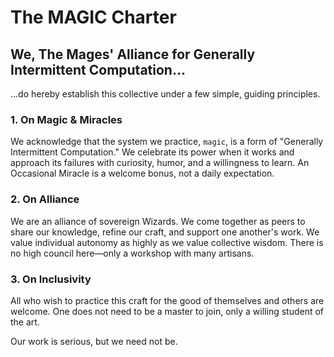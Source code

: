 # The MAGIC Charter

## We, The Mages' Alliance for Generally Intermittent Computation...

...do hereby establish this collective under a few simple, guiding principles.

### 1. On Magic & Miracles

We acknowledge that the system we practice, `magic`, is a form of "Generally Intermittent Computation." We celebrate its power when it works and approach its failures with curiosity, humor, and a willingness to learn. An Occasional Miracle is a welcome bonus, not a daily expectation.

### 2. On Alliance

We are an alliance of sovereign Wizards. We come together as peers to share our knowledge, refine our craft, and support one another's work. We value individual autonomy as highly as we value collective wisdom. There is no high council here—only a workshop with many artisans.

### 3. On Inclusivity

All who wish to practice this craft for the good of themselves and others are welcome. One does not need to be a master to join, only a willing student of the art.

Our work is serious, but we need not be.
